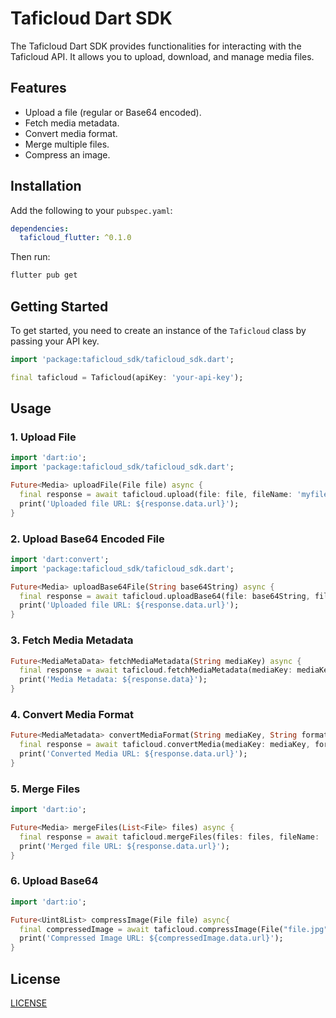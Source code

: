 
# Taficloud Dart SDK

The Taficloud Dart SDK provides functionalities for interacting with the Taficloud API. It allows you to upload, download, and manage media files.

## Features

- Upload a file (regular or Base64 encoded).
- Fetch media metadata.
- Convert media format.
- Merge multiple files.
- Compress an image.

## Installation

Add the following to your `pubspec.yaml`:

```yaml
dependencies:
  taficloud_flutter: ^0.1.0
```

Then run:

```bash
flutter pub get
```

## Getting Started

To get started, you need to create an instance of the `Taficloud` class by passing your API key.

```dart
import 'package:taficloud_sdk/taficloud_sdk.dart';

final taficloud = Taficloud(apiKey: 'your-api-key');
```

## Usage

### 1. **Upload File**

```dart
import 'dart:io';
import 'package:taficloud_sdk/taficloud_sdk.dart';

Future<Media> uploadFile(File file) async {
  final response = await taficloud.upload(file: file, fileName: 'myfile.png', folder: 'uploads');
  print('Uploaded file URL: ${response.data.url}');
}
```

### 2. **Upload Base64 Encoded File**

```dart
import 'dart:convert';
import 'package:taficloud_sdk/taficloud_sdk.dart';

Future<Media> uploadBase64File(String base64String) async {
  final response = await taficloud.uploadBase64(file: base64String, fileName: 'myfile.png', folder: 'uploads');
  print('Uploaded file URL: ${response.data.url}');
}
```

### 3. **Fetch Media Metadata**

```dart
Future<MediaMetaData> fetchMediaMetadata(String mediaKey) async {
  final response = await taficloud.fetchMediaMetadata(mediaKey: mediaKey);
  print('Media Metadata: ${response.data}');
}
```

### 4. **Convert Media Format**

```dart
Future<MediaMetadata> convertMediaFormat(String mediaKey, String format) async {
  final response = await taficloud.convertMedia(mediaKey: mediaKey, format: format);
  print('Converted Media URL: ${response.data.url}');
}
```

### 5. **Merge Files**

```dart
import 'dart:io';

Future<Media> mergeFiles(List<File> files) async {
  final response = await taficloud.mergeFiles(files: files, fileName: 'merged_file.pdf');
  print('Merged file URL: ${response.data.url}');
}
```

### 6. **Upload Base64**

```dart
import 'dart:io';

Future<Uint8List> compressImage(File file) async{
  final compressedImage = await taficloud.compressImage(File("file.jpg"));
  print('Compressed Image URL: ${compressedImage.data.url}');
}
```

## License

[LICENSE](./LICENSE)

